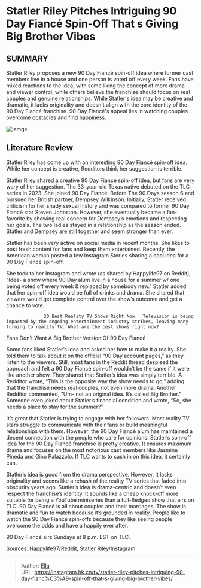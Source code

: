 # Statler Riley Pitches Intriguing 90 Day Fiancé Spin-Off That s Giving Big Brother Vibes


## SUMMARY 



  Statler Riley proposes a new 90 Day Fiancé spin-off idea where former cast members live in a house and one person is voted off every week.   Fans have mixed reactions to the idea, with some liking the concept of more drama and viewer control, while others believe the franchise should focus on real couples and genuine relationships.   While Statler&#39;s idea may be creative and dramatic, it lacks originality and doesn&#39;t align with the core identity of the 90 Day Fiancé franchise. 90 Day Fiancé&#39;s appeal lies in watching couples overcome obstacles and find happiness.  

![iamge](https://static1.srcdn.com/wordpress/wp-content/uploads/2023/09/90-day-fianc-before-the-90-days-statler-riley-montage.jpg)

## Literature Review

Statler Riley has come up with an interesting 90 Day Fiancé spin-off idea. While her concept is creative, Redditors think her suggestion is terrible.




Statler Riley shared a creative 90 Day Fiancé spin-off idea, but fans are very wary of her suggestion. The 33-year-old Texas native debuted on the TLC series in 2023. She joined 90 Day Fiancé: Before The 90 Days season 6 and pursued her British partner, Dempsey Wilkinson. Initially, Statler received criticism for her shady sexual history and was compared to former 90 Day Fiancé star Steven Johnston. However, she eventually became a fan-favorite by showing real concern for Dempsey’s emotions and respecting her goals. The two ladies stayed in a relationship as the season ended. Statler and Dempsey are still together and seem stronger than ever.




Statler has been very active on social media in recent months. She likes to post fresh content for fans and keep them entertained. Recently, the American woman posted a few Instagram Stories sharing a cool idea for a 90 Day Fiancé spin-off.


 

She took to her Instagram and wrote (as shared by Happylife97 on Reddit), “Idea- a show where 90 Day alum live in a house for a summer w/ one being voted off every week &amp; replaced by somebody new.” Statler added that her spin-off idea would be full of drinks and drama. She shared that viewers would get complete control over the show’s outcome and get a chance to vote.

                  20 Best Reality TV Shows Right Now   Television is being impacted by the ongoing entertainment industry strikes, leaving many turning to reality TV. What are the best shows right now?   





 Fans Don&#39;t Want A Big Brother Version Of 90 Day Fiancé 
          

Some fans liked Statler’s idea and asked her how to make it a reality. She told them to talk about it on the official “90 Day account pages,” as they listen to the viewers. Still, most fans in the Reddit thread despised the approach and felt a 90 Day Fiancé spin-off wouldn’t be the same if it were like another show. They shared that Statler’s idea was simply terrible. A Redditor wrote, “This is the opposite way the show needs to go,” adding that the franchise needs real couples, not even more drama. Another Redditor commented, &#34;Um- not an original idea. It’s called Big Brother.&#34; Someone even joked about Statler’s financial condition and wrote, “So, she needs a place to stay for the summer?”




It’s great that Statler is trying to engage with her followers. Most reality TV stars struggle to communicate with their fans or build meaningful relationships with them. However, the 90 Day Fiancé alum has maintained a decent connection with the people who care for opinions. Statler’s spin-off idea for the 90 Day Fiancé franchise is pretty creative. It ensures maximum drama and focuses on the most notorious cast members like Jasmine Pineda and Gino Palazzolo. If TLC wants to cash in on this idea, it certainly can.

Statler’s idea is good from the drama perspective. However, it lacks originality and seems like a rehash of the reality TV series that faded into obscurity years ago. Statler’s idea is drama-centric and doesn’t even respect the franchise’s identity. It sounds like a cheap knock-off more suitable for being a YouTube miniseries than a full-fledged show that airs on TLC. 90 Day Fiancé is all about couples and their marriages. The show is dramatic and fun to watch because it’s grounded in reality. People like to watch the 90 Day Fiancé spin-offs because they like seeing people overcome the odds and have a happily ever after.






90 Day Fiancé airs Sundays at 8 p.m. EST on TLC.




Sources: Happylife97/Reddit, Statler Riley/Instagram



---

> Author: [Ella](https://instagram.hk.cn/)  
> URL: https://instagram.hk.cn/tv/statler-riley-pitches-intriguing-90-day-fianc%C3%A9-spin-off-that-s-giving-big-brother-vibes/  

